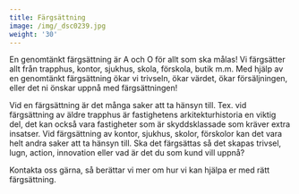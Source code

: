 ```yaml
---
title: Färgsättning
image: /img/_dsc0239.jpg
weight: '30'
---
```

En genomtänkt färgsättning är A och O för allt som ska målas! Vi färgsätter allt från trapphus, kontor, sjukhus, skola, förskola, butik m.m. Med hjälp av en genomtänkt färgsättning ökar vi trivseln, ökar värdet, ökar försäljningen, eller det ni önskar uppnå med färgsättningen!


Vid en färgsättning är det många saker att ta hänsyn till. Tex. vid färgsättning av äldre trapphus är fastighetens arkitekturhistoria en viktig del, det kan också vara fastigheter som är skyddsklassade som kräver extra insatser. Vid färgsättning av kontor, sjukhus, skolor, förskolor kan det vara helt andra saker att ta hänsyn till. Ska det färgsättas så det skapas trivsel, lugn, action, innovation eller vad är det du som kund vill uppnå?

Kontakta oss gärna, så berättar vi mer om hur vi kan hjälpa er med rätt färgsättning.
